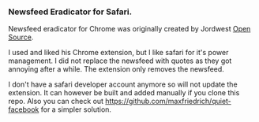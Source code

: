 ### Newsfeed Eradicator for Safari.
Newsfeed eradicator for Chrome was originally created by Jordwest [Open Source](https://github.com/jordwest/news-feed-eradicator). 

I used and liked his Chrome extension, but I like safari for it's power management. I did not replace the newsfeed with quotes as they got annoying after a while. The extension only removes the newsfeed.

I don't have a safari developer account anymore so will not update the extension. 
It can however be built and added manually if you clone this repo.
Also you can check out https://github.com/maxfriedrich/quiet-facebook for a simpler solution.
